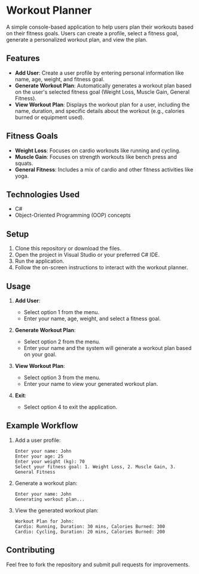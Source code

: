 
# Workout Planner

A simple console-based application to help users plan their workouts based on their fitness goals. Users can create a profile, select a fitness goal, generate a personalized workout plan, and view the plan.

## Features

- **Add User**: Create a user profile by entering personal information like name, age, weight, and fitness goal.
- **Generate Workout Plan**: Automatically generates a workout plan based on the user's selected fitness goal (Weight Loss, Muscle Gain, General Fitness).
- **View Workout Plan**: Displays the workout plan for a user, including the name, duration, and specific details about the workout (e.g., calories burned or equipment used).

## Fitness Goals

- **Weight Loss**: Focuses on cardio workouts like running and cycling.
- **Muscle Gain**: Focuses on strength workouts like bench press and squats.
- **General Fitness**: Includes a mix of cardio and other fitness activities like yoga.

## Technologies Used

- C#
- Object-Oriented Programming (OOP) concepts

## Setup

1. Clone this repository or download the files.
2. Open the project in Visual Studio or your preferred C# IDE.
3. Run the application.
4. Follow the on-screen instructions to interact with the workout planner.

## Usage

1. **Add User**:
   - Select option 1 from the menu.
   - Enter your name, age, weight, and select a fitness goal.

2. **Generate Workout Plan**:
   - Select option 2 from the menu.
   - Enter your name and the system will generate a workout plan based on your goal.

3. **View Workout Plan**:
   - Select option 3 from the menu.
   - Enter your name to view your generated workout plan.

4. **Exit**:
   - Select option 4 to exit the application.

## Example Workflow

1. Add a user profile:
   ```
   Enter your name: John
   Enter your age: 25
   Enter your weight (kg): 70
   Select your fitness goal: 1. Weight Loss, 2. Muscle Gain, 3. General Fitness
   ```

2. Generate a workout plan:
   ```
   Enter your name: John
   Generating workout plan...
   ```

3. View the generated workout plan:
   ```
   Workout Plan for John:
   Cardio: Running, Duration: 30 mins, Calories Burned: 300
   Cardio: Cycling, Duration: 20 mins, Calories Burned: 200
   ```

## Contributing

Feel free to fork the repository and submit pull requests for improvements.

